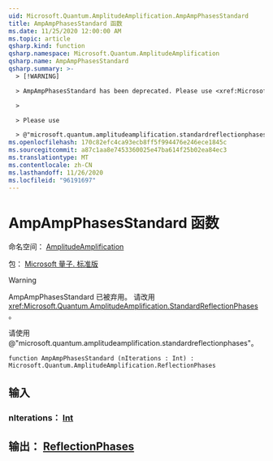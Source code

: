 ```yaml
---
uid: Microsoft.Quantum.AmplitudeAmplification.AmpAmpPhasesStandard
title: AmpAmpPhasesStandard 函数
ms.date: 11/25/2020 12:00:00 AM
ms.topic: article
qsharp.kind: function
qsharp.namespace: Microsoft.Quantum.AmplitudeAmplification
qsharp.name: AmpAmpPhasesStandard
qsharp.summary: >-
  > [!WARNING]

  > AmpAmpPhasesStandard has been deprecated. Please use <xref:Microsoft.Quantum.AmplitudeAmplification.StandardReflectionPhases> instead.

  >

  > Please use

  > @"microsoft.quantum.amplitudeamplification.standardreflectionphases".
ms.openlocfilehash: 170c82efc4ca93ecb8ff5f994476e246ece1845c
ms.sourcegitcommit: a87c1aa8e7453360025e47ba614f25b02ea84ec3
ms.translationtype: MT
ms.contentlocale: zh-CN
ms.lasthandoff: 11/26/2020
ms.locfileid: "96191697"
---
```

# <a name="ampampphasesstandard-function"></a>AmpAmpPhasesStandard 函数

命名空间： [AmplitudeAmplification](xref:Microsoft.Quantum.AmplitudeAmplification)

包： [Microsoft 量子. 标准版](https://nuget.org/packages/Microsoft.Quantum.Standard)


> [!WARNING]
> AmpAmpPhasesStandard 已被弃用。 请改用 <xref:Microsoft.Quantum.AmplitudeAmplification.StandardReflectionPhases>。
>
> 请使用 @"microsoft.quantum.amplitudeamplification.standardreflectionphases"。



```qsharp
function AmpAmpPhasesStandard (nIterations : Int) : Microsoft.Quantum.AmplitudeAmplification.ReflectionPhases
```


## <a name="input"></a>输入

### <a name="niterations--int"></a>nIterations： [Int](xref:microsoft.quantum.lang-ref.int)





## <a name="output--reflectionphases"></a>输出： [ReflectionPhases](xref:Microsoft.Quantum.AmplitudeAmplification.ReflectionPhases)

